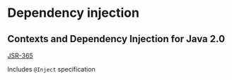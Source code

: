 # Dependency injection

## Contexts and Dependency Injection for Java 2.0

[JSR-365](https://jcp.org/en/jsr/detail?id=365)

Includes `@Inject` specification
